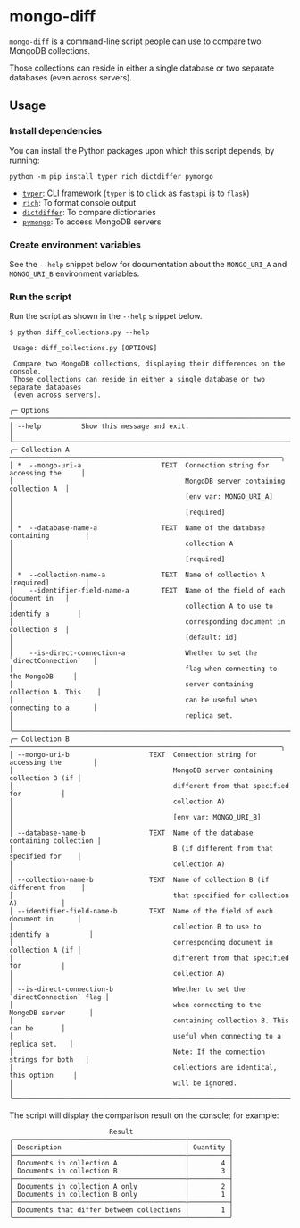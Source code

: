 # mongo-diff

`mongo-diff` is a command-line script people can use to compare two MongoDB collections.

Those collections can reside in either a single database or two separate databases (even across servers).

## Usage

### Install dependencies

You can install the Python packages upon which this script depends, by running:

```shell
python -m pip install typer rich dictdiffer pymongo
```

- [`typer`](https://typer.tiangolo.com/): CLI framework (`typer` is to `click` as `fastapi` is to `flask`)
- [`rich`](https://rich.readthedocs.io/en/stable/index.html): To format console output
- [`dictdiffer`](https://dictdiffer.readthedocs.io/en/latest/): To compare dictionaries
- [`pymongo`](https://pymongo.readthedocs.io/en/stable/): To access MongoDB servers

### Create environment variables

See the `--help` snippet below for documentation about the `MONGO_URI_A` and `MONGO_URI_B` environment variables.

### Run the script

Run the script as shown in the `--help` snippet below.

```shell
$ python diff_collections.py --help
                                                                                     
 Usage: diff_collections.py [OPTIONS]                                                
                                                                                     
 Compare two MongoDB collections, displaying their differences on the console.       
 Those collections can reside in either a single database or two separate databases  
 (even across servers).                                                              
                                                                                     
╭─ Options ─────────────────────────────────────────────────────────────────────────╮
│ --help          Show this message and exit.                                       │
╰───────────────────────────────────────────────────────────────────────────────────╯
╭─ Collection A ────────────────────────────────────────────────────────────────────╮
│ *  --mongo-uri-a                    TEXT  Connection string for accessing the     │
│                                           MongoDB server containing collection A  │
│                                           [env var: MONGO_URI_A]                  │
│                                           [required]                              │
│ *  --database-name-a                TEXT  Name of the database containing         │
│                                           collection A                            │
│                                           [required]                              │
│ *  --collection-name-a              TEXT  Name of collection A [required]         │
│    --identifier-field-name-a        TEXT  Name of the field of each document in   │
│                                           collection A to use to identify a       │
│                                           corresponding document in collection B  │
│                                           [default: id]                           │
│    --is-direct-connection-a               Whether to set the `directConnection`   │
│                                           flag when connecting to the MongoDB     │
│                                           server containing collection A. This    │
│                                           can be useful when connecting to a      │
│                                           replica set.                            │
╰───────────────────────────────────────────────────────────────────────────────────╯
╭─ Collection B ────────────────────────────────────────────────────────────────────╮
│ --mongo-uri-b                    TEXT  Connection string for accessing the        │
│                                        MongoDB server containing collection B (if │
│                                        different from that specified for          │
│                                        collection A)                              │
│                                        [env var: MONGO_URI_B]                     │
│ --database-name-b                TEXT  Name of the database containing collection │
│                                        B (if different from that specified for    │
│                                        collection A)                              │
│ --collection-name-b              TEXT  Name of collection B (if different from    │
│                                        that specified for collection A)           │
│ --identifier-field-name-b        TEXT  Name of the field of each document in      │
│                                        collection B to use to identify a          │
│                                        corresponding document in collection A (if │
│                                        different from that specified for          │
│                                        collection A)                              │
│ --is-direct-connection-b               Whether to set the `directConnection` flag │
│                                        when connecting to the MongoDB server      │
│                                        containing collection B. This can be       │
│                                        useful when connecting to a replica set.   │
│                                        Note: If the connection strings for both   │
│                                        collections are identical, this option     │
│                                        will be ignored.                           │
╰───────────────────────────────────────────────────────────────────────────────────╯
```

The script will display the comparison result on the console; for example:

```shell
                         Result                         
╭───────────────────────────────────────────┬──────────╮
│ Description                               │ Quantity │
├───────────────────────────────────────────┼──────────┤
│ Documents in collection A                 │        4 │
│ Documents in collection B                 │        3 │
├───────────────────────────────────────────┼──────────┤
│ Documents in collection A only            │        2 │
│ Documents in collection B only            │        1 │
├───────────────────────────────────────────┼──────────┤
│ Documents that differ between collections │        1 │
╰───────────────────────────────────────────┴──────────╯
```